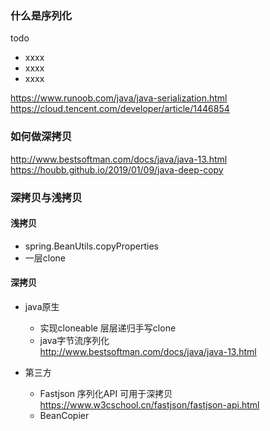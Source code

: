 ### 什么是序列化

todo

- xxxx
- xxxx
- xxxx

https://www.runoob.com/java/java-serialization.html  
https://cloud.tencent.com/developer/article/1446854

### 如何做深拷贝
http://www.bestsoftman.com/docs/java/java-13.html  
https://houbb.github.io/2019/01/09/java-deep-copy

### 深拷贝与浅拷贝

#### 浅拷贝

- spring.BeanUtils.copyProperties
- 一层clone

#### 深拷贝

- java原生
  - 实现cloneable 层层递归手写clone
  - java字节流序列化  
    http://www.bestsoftman.com/docs/java/java-13.html
  
- 第三方
  - Fastjson 序列化API 可用于深拷贝  
    https://www.w3cschool.cn/fastjson/fastjson-api.html
  - BeanCopier